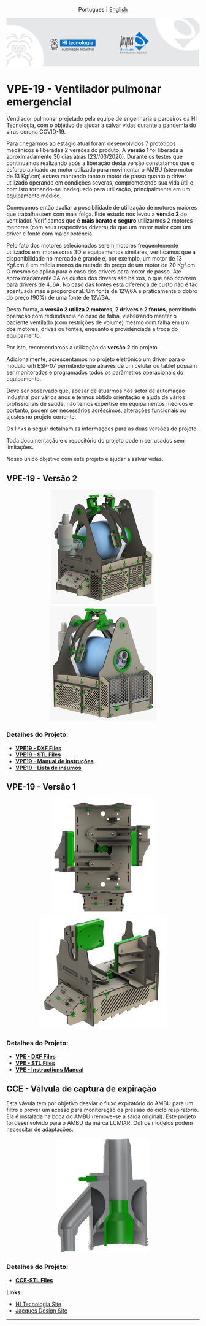 <p align="center">
  <span>Portugues</span> |
  <a href="https://github.com/hitecnologia/cov19/tree/master/docs/lang/en-us#cov19">English</a>
</p>

<p align="center">
  <img src="../../docs/assets/banner.jpeg">
</p>

# VPE-19 - Ventilador pulmonar emergencial

Ventilador pulmonar projetado pela equipe de engenharia e parceiros da HI Tecnologia, 
com o objetivo de ajudar a salvar vidas durante a pandemia do vírus corona COVID-19.

Para chegarmos ao estágio atual foram desenvolvidos 7 protótipos mecânicos e liberadas 2 versões do produto. 
A **versão 1** foi liberada a aproximadamente 30 dias atrás (23//03/2020). 
Durante os testes que continuamos realizando após a liberação desta versão constatamos que o esforço aplicado 
ao motor utilizado para movimentar o AMBU (step motor de 13 Kgf.cm) estava mantendo tanto o motor de passo quanto 
o driver utilizado operando em condições severas, comprometendo sua vida útil e com isto tornando-se inadequado 
para utilização, principalmente em um equipamento médico. 

Começamos então avaliar a possibilidade de utilização de motores maiores que trabalhassem com mais folga. 
Este estudo nos levou a **versão 2** do ventilador. Verificamos que é **mais barato e seguro** utilizarmos 
2 motores menores (com seus respectivos drivers) do que um motor maior com um driver e fonte com maior potência. 

Pelo fato dos motores selecionados serem motores frequentemente utilizados em impressoras 3D e equipamentos similares, 
verificamos que a disponibilidade no mercado é grande e, por exemplo, um motor de 13 Kgf.cm é em média menos da metade
do preço de um motor de 20 Kgf.cm. O mesmo se aplica para o caso dos drivers para motor de passo. Até aproximadamente 3A os custos
dos drivers são baixos, o que não ocorrem para drivers de 4..6A. No caso das fontes esta diferença de custo não é tão acentuada 
mas é proporcional. Um fonte de 12V/6A e praticamente o dobro do preço (90%) de uma fonte de 12V/3A. 

Desta forma, a **versão 2 utiliza 2 motores, 2 drivers e 2 fontes**, permitindo operação com redundância no 
caso de falha, viabilizando manter o paciente ventilado (com restrições de volume) mesmo com falha em um dos motores, 
drives ou fontes, enquanto é providenciada a troca do equipamento.

Por isto, recomendamos a utilização da **versão 2** do projeto. 

Adicionalmente, acrescentamos no projeto eletrônico um driver para o módulo wifi ESP-07 permitindo
que através de um celular ou tablet possam ser monitorados e programados todos os parâmetros operacionais
do equipamento.

 Deve ser observado que, apesar de atuarmos nos setor de automação industrial por vários anos e termos obtido
orientação e ajuda de vários profissionais de saúde, não temos expertise em equipamentos médicos e portanto, 
podem ser necessários acréscimos, alterações funcionais ou ajustes no projeto corrente.

Os links a seguir detalham as informaçoes para as duas versões do projeto.

Toda documentação e o repositório do projeto podem ser usados ​​sem limitações.

Nosso único objetivo com este projeto é ajudar a salvar vidas.

## VPE-19 - Versão 2

<p align="center">
  <img src="../../project/mechanical/prot7i.jpeg" height="300">
  <img src="../../project/mechanical/prot7k.jpeg" height="300">
</p>

### Detalhes do Projeto:

* **<a href="https://github.com/hitecnologia/cov19/tree/master/project/mechanical/v2/VPE_DXF.zip">VPE19 - DXF Files</a>**
* **<a href="https://github.com/hitecnologia/cov19/tree/master/project/mechanical/v2/VPE_STL.zip">VPE19 - STL Files</a>**
* **<a href="https://github.com/hitecnologia/cov19/tree/master/project/mechanical/v2/instructions_manual_v2.zip">VPE19 - Manual de instruções</a>**
* **<a href="https://github.com/hitecnologia/cov19/tree/master/project/mechanical/v2/bill_list_v2.pdf">VPE19 - Lista de insumos</a>**
                                                                                      

## VPE-19 - Versão 1

<p align="center">
  <img src="../../project/mechanical/PRO_6d.png" height="300">
  <img src="../../project/mechanical/PRO_6e.png" height="300">
</p>


### Detalhes do Projeto:

* **<a href="https://github.com/hitecnologia/cov19/tree/master/project/mechanical/COV19_DXF.zip">VPE - DXF Files</a>**
* **<a href="https://github.com/hitecnologia/cov19/tree/master/project/mechanical/COV19_STL.zip">VPE - STL Files</a>**
* **<a href="https://github.com/hitecnologia/cov19/tree/master/project/mechanical/instruction_manual.zip">VPE - Instructions Manual</a>**


## CCE - Válvula de captura de expiração

Esta vávula tem por objetivo desviar o fluxo expiratório do AMBU para um filtro 
e prover um acesso para monitoração da pressão do ciclo respiratório. 
Ela é instalada na boca do AMBU (remove-se a saída original). Este projeto foi 
desenvolvido para o AMBU da marca LUMIAR. Outros modelos podem necessitar de 
adaptações.  

<p align="center">
  <img src="../../project/mechanical/CCE01.png" height="300">
</p>


### Detalhes do Projeto:

* **<a href="https://github.com/hitecnologia/cov19/tree/master/project/mechanical/CCE_AMBU_STL.zip">CCE-STL Files</a>**


**Links:**
* [HI Tecnologia Site](https://www.hitecnologia.com.br/)
* [Jacques Design Site](https://www.hitecnologia.com.br/)

---
